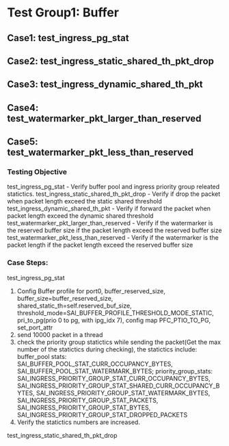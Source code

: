 
# Test Group1: Buffer 

## Case1: test_ingress_pg_stat
## Case2: test_ingress_static_shared_th_pkt_drop
## Case3: test_ingress_dynamic_shared_th_pkt
## Case4: test_watermarker_pkt_larger_than_reserved
## Case5: test_watermarker_pkt_less_than_reserved

### Testing Objective 
test_ingress_pg_stat - Verify buffer pool and ingress priority group releated statictics.
test_ingress_static_shared_th_pkt_drop - Verify if drop the packet when packet length exceed the static shared threshold
test_ingress_dynamic_shared_th_pkt - Verify if forward the packet when packet length exceed the dynamic shared threshold
test_watermarker_pkt_larger_than_reserved - Verify if the watermarker is the reserved buffer size if the packet length exceed the reserved buffer size
test_watermarker_pkt_less_than_reserved - Verify if the watermarker is the packet length if the packet length exceed the reserved buffer size

### Case Steps:
test_ingress_pg_stat

1. Config Buffer profile for port0, buffer_reserved_size, buffer_size=buffer_reserved_size, shared_static_th=self.reserved_buf_size,  threshold_mode=SAI_BUFFER_PROFILE_THRESHOLD_MODE_STATIC, pri_to_pg(prio 0 to pg, with ipg_idx 7), config map PFC_PTIO_TO_PG, set_port_attr
2. send 10000 packet in a thread 
3. check the priority group statictics while sending the packet(Get the max number of the statictics during checking), the statictics include: 
   buffer_pool stats:  SAI_BUFFER_POOL_STAT_CURR_OCCUPANCY_BYTES, SAI_BUFFER_POOL_STAT_WATERMARK_BYTES;
   priority_group_stats: SAI_INGRESS_PRIORITY_GROUP_STAT_CURR_OCCUPANCY_BYTES, SAI_INGRESS_PRIORITY_GROUP_STAT_SHARED_CURR_OCCUPANCY_BYTES,
   SAI_INGRESS_PRIORITY_GROUP_STAT_WATERMARK_BYTES,
   SAI_INGRESS_PRIORITY_GROUP_STAT_PACKETS,
   SAI_INGRESS_PRIORITY_GROUP_STAT_BYTES,
   SAI_INGRESS_PRIORITY_GROUP_STAT_DROPPED_PACKETS
4. Verify the statictics numbers are increased.

test_ingress_static_shared_th_pkt_drop



